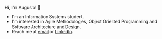 **Hi**, I'm Augusto! 👋 

- I'm an Information Systems student. 
- I'm interested in Agile Methodologies, Object Oriented Programming and Software Architecture and Design.
- Reach me at [email](mailto:asergioscosta@gmail.com) or [LinkedIn](https://www.linkedin.com/in/asergioscosta).
